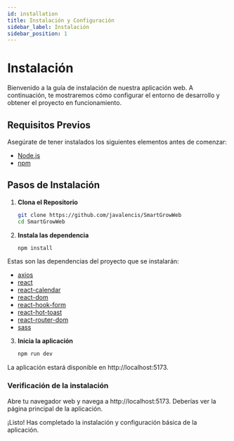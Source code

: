 ```yaml
---
id: installation
title: Instalación y Configuración
sidebar_label: Instalación
sidebar_position: 1
---
```


# Instalación

Bienvenido a la guía de instalación de nuestra aplicación web. A continuación, te mostraremos cómo configurar el entorno de desarrollo y obtener el proyecto en funcionamiento.

## Requisitos Previos

Asegúrate de tener instalados los siguientes elementos antes de comenzar:

- [Node.js](https://nodejs.org/)
- [npm](https://www.npmjs.com/)

## Pasos de Instalación

1. **Clona el Repositorio**

   ```bash
   git clone https://github.com/javalencis/SmartGrowWeb
   cd SmartGrowWeb

2. **Instala las dependencia**
    ```bash
   npm install

Estas son las dependencias del proyecto que se instalarán:
 

- [axios](https://axios-http.com/es/docs/intro)
- [react](https://es.react.dev/)
- [react-calendar](https://www.npmjs.com/package/react-calendar)
- [react-dom](https://www.npmjs.com/package/react-dom)
- [react-hook-form](https://react-hook-form.com/)
- [react-hot-toast](https://react-hot-toast.com/)
- [react-router-dom](https://reactrouter.com/en/main)
- [sass](https://sass-lang.com/guide/)


3. **Inicia la aplicación**
    ```bash
   npm run dev

La aplicación estará disponible en http://localhost:5173.


### Verificación de la instalación

Abre tu navegador web y navega a http://localhost:5173. Deberías ver la página principal de la aplicación.

¡Listo! Has completado la instalación y configuración básica de la aplicación. 